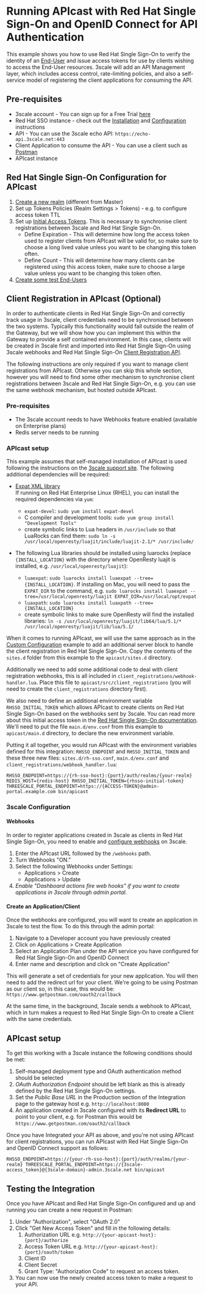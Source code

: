 # Running APIcast with Red Hat Single Sign-On and OpenID Connect for API Authentication

This example shows you how to use Red Hat Single Sign-On to verify the identity of an [End-User](https://openid.net/specs/openid-connect-core-1_0.html#Terminology) and issue access tokens for use by clients wishing to access the End-User resources. 3scale will add an API Management layer, which includes access control, rate-limiting policies, and also a self-service model of registering the client applications for consuming the API.

## Pre-requisites

- 3scale account - You can sign up for a Free Trial [here](https://www.3scale.net/signup/)
- Red Hat SSO instance - check out the [Installation](https://access.redhat.com/documentation/en-us/red_hat_single_sign-on/7.0/html-single/server_installation_and_configuration_guide/) and [Configuration](https://access.redhat.com/documentation/en-us/red_hat_single_sign-on/7.0/html/getting_started_guide/) instructions
- API - You can use the 3scale echo API: `https://echo-api.3scale.net:443`
- Client Application to consume the API - You can use a client such as [Postman](https://www.getpostman.com/)
- APIcast instance

## Red Hat Single Sign-On Configuration for APIcast

1. [Create a new realm](https://access.redhat.com/documentation/en-us/red_hat_single_sign-on/7.0/html/getting_started_guide/create_a_realm_and_user#create-realm) (different from Master)
2. Set up Tokens Policies (Realm Settings > Tokens) - e.g. to configure access token TTL
3. Set up [Initial Access Tokens](https://access.redhat.com/documentation/en-us/red_hat_single_sign-on/7.0/html/securing_applications_and_services_guide/client_registration). This is necessary to synchronise client registrations between 3scale and Red Hat Single Sign-On.
    - Define Expiration - This will determine how long the access token used to register clients from APIcast will be valid for, so make sure to choose a long lived value unless you want to be changing this token often.
    - Define Count - This will determine how many clients can be registered using this access token, make sure to choose a large value unless you want to be changing this token often.
4. [Create some test End-Users](https://access.redhat.com/documentation/en-us/red_hat_single_sign-on/7.0/html/getting_started_guide/create_a_realm_and_user#create-new-user)

## Client Registration in APIcast (Optional)

In order to authenticate clients in Red Hat Single Sign-On and correctly track usage in 3scale, client credentials need to be synchronised between the two systems. Typically this functionality would fall outside the realm of the Gateway, but we will show how you can implement this within the Gateway to provide a self contained environment. In this case, clients will be created in 3scale first and imported into Red Hat Single Sign-On using 3scale webhooks and Red Hat Single Sign-On [Client Registration API](https://access.redhat.com/documentation/en-us/red_hat_single_sign-on/7.0/html/securing_applications_and_services_guide/client_registration#red_hat_single_sign_on_representations).

The following instructions are only required if you want to manage client registrations from APIcast. Otherwise you can skip this whole section, however you will need to find some other mechanism to synchronise client registrations between 3scale and Red Hat Single Sign-On, e.g. you can use the same webhook mechanism, but hosted outside APIcast.

### Pre-requisites

- The 3scale account needs to have Webhooks feature enabled (available on Enterprise plans)
- Redis server needs to be running

### APIcast setup

This example assumes that self-managed installation of APIcast is used following the instructions on the [3scale support site](https://support.3scale.net/docs/deployment-options/apicast-v2-self-managed). The following additional dependencies will be required:

- [Expat XML library](http://www.libexpat.org)  
  If running on Red Hat Enterprise Linux (RHEL), you can install the required dependencies via `yum`:
    - `expat-devel`: `sudo yum install expat-devel`
    - C compiler and development tools: `sudo yum group install "Development Tools"`
    - create symbolic links to Lua headers in `/usr/include` so that LuaRocks can find them:
    `sudo ln -s /usr/local/openresty/luajit/include/luajit-2.1/* /usr/include/`

- The following Lua libraries should be installed using luarocks (replace `{INSTALL_LOCATION}` with the directory where OpenResty luajit is installed, e.g. `/usr/local/openresty/luajit`):
    - `luaexpat`: `sudo luarocks install luaexpat --tree={INSTALL_LOCATION}`. 
     If installing on Mac, you will need to pass the `EXPAT_DIR` to the command, e.g. `sudo luarocks install luaexpat --tree=/usr/local/openresty/luajit EXPAT_DIR=/usr/local/opt/expat`
    - `luaxpath`: `sudo luarocks install luaxpath --tree={INSTALL_LOCATION}`
    - create symbolic links to make sure OpenResty will find the installed libraries: `ln -s /usr/local/openresty/luajit/lib64/lua/5.1/* /usr/local/openresty/luajit/lib/lua/5.1/`

When it comes to running APIcast, we will use the same approach as in the [Custom Configuration](../custom-config) example to add an additional server block to handle the client registration in Red Hat Single Sign-On. Copy the contents of the `sites.d` folder from this example to the `apicast/sites.d` directory.

Additionally we need to add some additional code to deal with client registration webhooks, this is all included in `client_registrations/webhook-handler.lua`. Place this file to `apicast/src/client_registrations` (you will need to create the `client_registrations` directory first).

We also need to define an additional environment variable `RHSSO_INITIAL_TOKEN` which allows APIcast to create clients on Red Hat Single Sign-On based on the webhooks sent by 3scale. You can read more about this initial access token in the [Red Hat Single Sign-On documentation](https://access.redhat.com/documentation/en-us/red_hat_single_sign-on/7.0/html/securing_applications_and_services_guide/client_registration#initial_access_token). We'll need to put the file `main.d/env.conf` from this example to `apicast/main.d` directory, to declare the new environment variable.

Putting it all together, you would run APIcast with the environment variables defined for this integration: `RHSSO_ENDPOINT` and `RHSSO_INITIAL_TOKEN` and these three new files: `sites.d/rh-sso.conf`, `main.d/env.conf` and `client_registrations/webhook_handler.lua`:


```shell 
RHSSO_ENDPOINT=https://{rh-sso-host}:{port}/auth/realms/{your-realm} REDIS_HOST={redis-host} RHSSO_INITIAL_TOKEN={rhsso-initial-token} THREESCALE_PORTAL_ENDPOINT=https://{ACCESS-TOKEN}@admin-portal.example.com bin/apicast
```

### 3scale Configuration

#### Webhooks
In order to register applications created in 3scale as clients in Red Hat Single Sign-On, you need to enable and [configure webhooks](https://support.3scale.net/docs/api-bizops/webhooks) on 3scale.

1. Enter the APIcast URL followed by the `/webhooks` path. 
2. Turn Webhooks "ON."
3. Select the following Webhooks under Settings:
    - Applications > Create
    - Applications > Update
4. _Enable "Dashboard actions fire web hooks" if you want to create applications in 3scale through admin portal._

#### Create an Application/Client

Once the webhooks are configured, you will want to create an application in 3scale to test the flow. To do this through the admin portal:

1. Navigate to a Developer account you have previously created
2. Click on Applications > Create Application
3. Select an Application Plan under the API service you have configured for Red Hat Single Sign-On and OpenID Connect 
4. Enter name and description and click on "Create Application"

This will generate a set of credentials for your new application. You will then need to add the redirect url for your client. We're going to be using Postman as our client so, in this case, this would be: `https://www.getpostman.com/oauth2/callback` 

At the same time, in the background, 3scale sends a webhook to APIcast, which in turn makes a request to Red Hat Single Sign-On to create a Client with the same credentials. 

## APIcast setup

To get this working with a 3scale instance the following conditions should be met:

1. Self-managed deployment type and OAuth authentication method should be selected
2. *OAuth Authorization Endpoint* should be left blank as this is already defined by the Red Hat Single Sign-On settings.
3. Set the *Public Base URL* in the Production section of the Integration page to the gateway host e.g. `http://localhost:8080`
4. An application created in 3scale configured with its **Redirect URL** to point to your client, e.g. for Postman this would be `https://www.getpostman.com/oauth2/callback` 

Once you have Integrated your API as above, and you're not using APIcast for client registrations, you can run APIcast with Red Hat Single Sign-On and OpenID Connect support as follows:

```shell 
RHSSO_ENDPOINT=https://{your-rh-sso-host}:{port}/auth/realms/{your-realm} THREESCALE_PORTAL_ENDPOINT=https://{3scale-access_token}@{3scale-domain}-admin.3scale.net bin/apicast
```

## Testing the Integration

Once you have APIcast and Red Hat Single Sign-On configured and up and running you can create a new request in Postman:

1. Under "Authorization", select "OAuth 2.0" 
2. Click "Get New Access Token" and fill in the following details: 
    1. Authorization URL e.g. `http://{your-apicast-host}:{port}/authorize`
    2. Access Token URL e.g. `http://{your-apicast-host}:{port}/oauth/token`
    3. Client ID
    4. Client Secret
    5. Grant Type: "Authorization Code"
to request an access token. 
3. You can now use the newly created access token to make a request to your API.